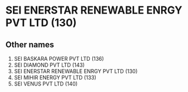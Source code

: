 # SEI ENERSTAR RENEWABLE ENRGY PVT LTD (130)

## Other names
1. SEI BASKARA POWER PVT LTD (136)
1. SEI DIAMOND PVT LTD (143)
1. SEI ENERSTAR RENEWABLE ENRGY PVT LTD (130)
1. SEI MIHIR ENERGY PVT LTD (133)
1. SEI VENUS PVT LTD (140)


